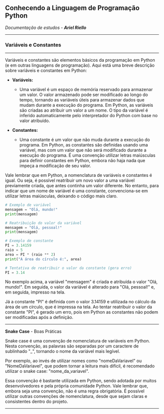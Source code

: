## Conhecendo a Linguagem de Programação Python

*Documentação de estudos - **Ariel Riello***

---

### **Variáveis e Constantes**

---

Variáveis e constantes são elementos básicos da programação em Python (e em outras linguagens de programação). Aqui está uma breve descrição sobre variáveis e constantes em Python:

* **Variáveis:**
    * Uma variável é um espaço de memória reservado para armazenar um valor. O valor armazenado pode ser modificado ao longo do tempo, tornando as variáveis úteis para armazenar dados que mudam durante a execução do programa. Em Python, as variáveis são criadas ao atribuir um valor a um nome. O tipo da variável é inferido automaticamente pelo interpretador do Python com base no valor atribuído.

* **Constantes:**
    * Uma constante é um valor que não muda durante a execução do programa. Em Python, as constantes são definidas usando uma variável, mas com um valor que não será modificado durante a execução do programa. É uma convenção utilizar letras maiúsculas para definir constantes em Python, embora não haja nada que impeça a modificação de seu valor.

Vale lembrar que em Python, a nomenclatura de variáveis e constantes é igual. Ou seja, é possível reatribuir um novo valor a uma variável previamente criada, que antes continha um valor diferente. No entanto, para indicar que um nome de variável é uma constante, convenciona-se em utilizar letras maiúsculas, deixando o código mais claro.

~~~Python
# Exemplo de variável
mensagem = "Olá, mundo!"
print(mensagem)

# Reatribuição do valor da variável
mensagem = "Olá, pessoal!"
print(mensagem)

# Exemplo de constante
PI = 3.14159
raio = 5
area = PI * (raio ** 2)
print("A área do círculo é:", area)

# Tentativa de reatribuir o valor da constante (gera erro)
PI = 3.14
~~~

No exemplo acima, a variável "mensagem" é criada e atribuída o valor "Olá, mundo!". Em seguida, o valor da variável é alterado para "Olá, pessoal!" e, em seguida, impresso na tela.

Já a constante "PI" é definida com o valor 3.14159 e utilizada no cálculo da área de um círculo, que é impressa na tela. Ao tentar reatribuir o valor da constante "PI", é gerado um erro, pois em Python as constantes não podem ser modificadas após a definição.

---

**Snake Case** - Boas Práticas

Snake case é uma convenção de nomenclatura de variáveis em Python. Nesta convenção, as palavras são separadas por um caractere de sublinhado "_", tornando o nome da variável mais legível.

Por exemplo, ao invés de utilizar nomes como "nomeDaVariavel" ou "NomeDaVariavel", que podem tornar a leitura mais difícil, é recomendado utilizar o snake case: "nome_da_variavel".

Essa convenção é bastante utilizada em Python, sendo adotada por muitos desenvolvedores e pela própria comunidade Python. Vale lembrar que, embora seja uma convenção, não é uma regra obrigatória. É possível utilizar outras convenções de nomenclatura, desde que sejam claras e consistentes dentro do projeto.

---